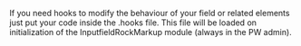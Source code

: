 If you need hooks to modify the behaviour of your field or related elements
just put your code inside the .hooks file. This file will be loaded on
initialization of the InputfieldRockMarkup module (always in the PW admin).
